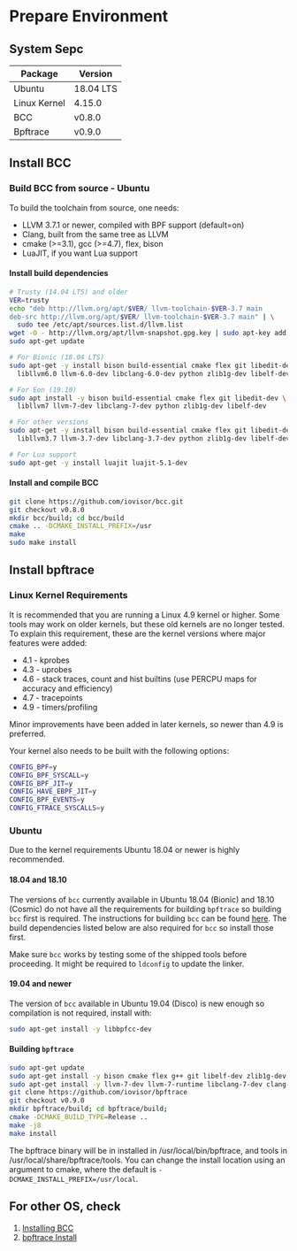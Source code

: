 # Prepare Environment

## System Sepc

| Package      | Version   |
|--------------|-----------|
| Ubuntu       | 18.04 LTS |
| Linux Kernel | 4.15.0    |
| BCC          | v0.8.0    |
| Bpftrace     | v0.9.0    |

## Install BCC

### Build BCC from source - Ubuntu  

To build the toolchain from source, one needs:

* LLVM 3.7.1 or newer, compiled with BPF support (default=on)  
* Clang, built from the same tree as LLVM  
* cmake (>=3.1), gcc (>=4.7), flex, bison  
* LuaJIT, if you want Lua support  

#### Install build dependencies

```bash
# Trusty (14.04 LTS) and older
VER=trusty
echo "deb http://llvm.org/apt/$VER/ llvm-toolchain-$VER-3.7 main
deb-src http://llvm.org/apt/$VER/ llvm-toolchain-$VER-3.7 main" | \
  sudo tee /etc/apt/sources.list.d/llvm.list
wget -O - http://llvm.org/apt/llvm-snapshot.gpg.key | sudo apt-key add -
sudo apt-get update

# For Bionic (18.04 LTS)
sudo apt-get -y install bison build-essential cmake flex git libedit-dev \
  libllvm6.0 llvm-6.0-dev libclang-6.0-dev python zlib1g-dev libelf-dev

# For Eon (19.10)
sudo apt install -y bison build-essential cmake flex git libedit-dev \
  libllvm7 llvm-7-dev libclang-7-dev python zlib1g-dev libelf-dev

# For other versions
sudo apt-get -y install bison build-essential cmake flex git libedit-dev \
  libllvm3.7 llvm-3.7-dev libclang-3.7-dev python zlib1g-dev libelf-dev

# For Lua support
sudo apt-get -y install luajit luajit-5.1-dev
```

#### Install and compile BCC

```bash
git clone https://github.com/iovisor/bcc.git
git checkout v0.8.0
mkdir bcc/build; cd bcc/build
cmake .. -DCMAKE_INSTALL_PREFIX=/usr
make
sudo make install
```

## Install bpftrace

### Linux Kernel Requirements

It is recommended that you are running a Linux 4.9 kernel or higher. Some tools may work on older kernels, but these old kernels are no longer tested. To explain this requirement, these are the kernel versions where major features were added:

* 4.1 - kprobes
* 4.3 - uprobes
* 4.6 - stack traces, count and hist builtins (use PERCPU maps for accuracy and efficiency)
* 4.7 - tracepoints
* 4.9 - timers/profiling

Minor improvements have been added in later kernels, so newer than 4.9 is preferred.

Your kernel also needs to be built with the following options:

```bash
CONFIG_BPF=y
CONFIG_BPF_SYSCALL=y
CONFIG_BPF_JIT=y
CONFIG_HAVE_EBPF_JIT=y
CONFIG_BPF_EVENTS=y
CONFIG_FTRACE_SYSCALLS=y
```

### Ubuntu

Due to the kernel requirements Ubuntu 18.04 or newer is highly recommended.

#### 18.04 and 18.10

The versions of `bcc` currently available in Ubuntu 18.04 (Bionic) and 18.10
(Cosmic) do not have all the requirements for building `bpftrace` so building
`bcc` first is required. The instructions for building `bcc` can be found
[here](https://github.com/iovisor/bcc/blob/master/INSTALL.md#install-and-compile-bcc).
The build dependencies listed below are also required for `bcc` so install those first.

Make sure `bcc` works by testing some of the shipped tools before proceeding. It
might be required to `ldconfig` to update the linker.

#### 19.04 and newer

The version of `bcc` available in Ubuntu 19.04 (Disco) is new enough so
compilation is not required, install with:

```bash
sudo apt-get install -y libbpfcc-dev
```

#### Building `bpftrace`

```bash
sudo apt-get update
sudo apt-get install -y bison cmake flex g++ git libelf-dev zlib1g-dev libfl-dev systemtap-sdt-dev binutils-dev
sudo apt-get install -y llvm-7-dev llvm-7-runtime libclang-7-dev clang-7
git clone https://github.com/iovisor/bpftrace
git checkout v0.9.0
mkdir bpftrace/build; cd bpftrace/build;
cmake -DCMAKE_BUILD_TYPE=Release ..
make -j8
make install
```

The bpftrace binary will be in installed in /usr/local/bin/bpftrace, and tools
in /usr/local/share/bpftrace/tools. You can change the install location using an
argument to cmake, where the default is `-DCMAKE_INSTALL_PREFIX=/usr/local`.

## For other OS, check

1. [Installing BCC](https://github.com/iovisor/bcc/blob/master/INSTALL.md)  
2. [bpftrace Install](https://raw.githubusercontent.com/iovisor/bpftrace/master/INSTALL.md)  
